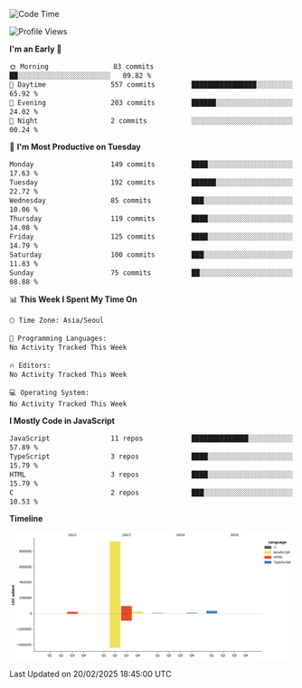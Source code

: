 <!--START_SECTION:waka-->
![Code Time](http://img.shields.io/badge/Code%20Time-131%20hrs%204%20mins-blue)

![Profile Views](http://img.shields.io/badge/Profile%20Views-4-blue)

**I'm an Early 🐤** 

```text
🌞 Morning                83 commits          ██░░░░░░░░░░░░░░░░░░░░░░░   09.82 % 
🌆 Daytime                557 commits         ████████████████░░░░░░░░░   65.92 % 
🌃 Evening                203 commits         ██████░░░░░░░░░░░░░░░░░░░   24.02 % 
🌙 Night                  2 commits           ░░░░░░░░░░░░░░░░░░░░░░░░░   00.24 % 
```
📅 **I'm Most Productive on Tuesday** 

```text
Monday                   149 commits         ████░░░░░░░░░░░░░░░░░░░░░   17.63 % 
Tuesday                  192 commits         ██████░░░░░░░░░░░░░░░░░░░   22.72 % 
Wednesday                85 commits          ███░░░░░░░░░░░░░░░░░░░░░░   10.06 % 
Thursday                 119 commits         ████░░░░░░░░░░░░░░░░░░░░░   14.08 % 
Friday                   125 commits         ████░░░░░░░░░░░░░░░░░░░░░   14.79 % 
Saturday                 100 commits         ███░░░░░░░░░░░░░░░░░░░░░░   11.83 % 
Sunday                   75 commits          ██░░░░░░░░░░░░░░░░░░░░░░░   08.88 % 
```


📊 **This Week I Spent My Time On** 

```text
🕑︎ Time Zone: Asia/Seoul

💬 Programming Languages: 
No Activity Tracked This Week

🔥 Editors: 
No Activity Tracked This Week

💻 Operating System: 
No Activity Tracked This Week
```

**I Mostly Code in JavaScript** 

```text
JavaScript               11 repos            ██████████████░░░░░░░░░░░   57.89 % 
TypeScript               3 repos             ████░░░░░░░░░░░░░░░░░░░░░   15.79 % 
HTML                     3 repos             ████░░░░░░░░░░░░░░░░░░░░░   15.79 % 
C                        2 repos             ███░░░░░░░░░░░░░░░░░░░░░░   10.53 % 
```



**Timeline**

![Lines of Code chart](https://raw.githubusercontent.com/project-dy/project-dy/main/assets/bar_graph.png)


 Last Updated on 20/02/2025 18:45:00 UTC
<!--END_SECTION:waka-->
